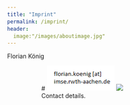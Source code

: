 ```yaml
---
title: "Imprint"
permalink: /imprint/
header: 
  image:"/images/aboutimage.jpg"
---   
```

Florian König
<figure class="half">
<figure>
   # <a href="/images/imgm4il.png"><img src="/images/imgm4il.png"></a>
    <a href="https://floriankoenigdigital.github.io/floriankoenigdigital/images/imgm4il.png"><img src="https://floriankoenigdigital.github.io/floriankoenigdigital/images/imgm4il.png"></a>
    <figcaption>Contact details.</figcaption>
</figure>